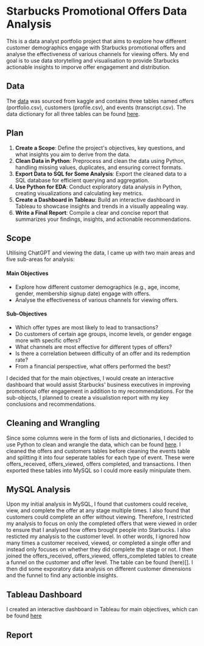 # Starbucks Promotional Offers Data Analysis
This is a data analyst portfolio project that aims to explore how different customer demographics engage with Starbucks promotional offers and analyse the effectiveness of various channels for viewing offers. My end goal is to use data storytelling and visualisation to provide Starbucks actionable insights to imporve offer engagement and distribution.

## Data
The [data](https://www.kaggle.com/datasets/ihormuliar/starbucks-customer-data) was sourced from kaggle and contains three tables named offers (portfolio.csv), customers (profile.csv), and events (transcript.csv). The data dictionary for all three tables can be found [here](https://github.com/rara-ch/starbucks_promotional_offers_analysis/blob/main/data/starbucks_data_dictionary.csv).

## Plan
1.	**Create a Scope**: Define the project's objectives, key questions, and what insights you aim to derive from the data.
2.	**Clean Data in Python**: Preprocess and clean the data using Python, handling missing values, duplicates, and ensuring correct formats.
3.  **Export Data to SQL for Some Analysis**: Export the cleaned data to a SQL database for efficient querying and aggregation.
4.  **Use Python for EDA**: Conduct exploratory data analysis in Python, creating visualizations and calculating key metrics.
5.  **Create a Dashboard in Tableau**: Build an interactive dashboard in Tableau to showcase insights and trends in a visually appealing way.
6.  **Write a Final Report**: Compile a clear and concise report that summarizes your findings, insights, and actionable recommendations.
   
## Scope
Utilising ChatGPT and viewing the data, I came up with two main areas and five sub-areas for analysis:
#### Main Objectives
- Explore how different customer demographics (e.g., age, income, gender, membership signup date) engage with offers.
- Analyse the effectiveness of various channels for viewing offers.
#### Sub-Objectives
-	Which offer types are most likely to lead to transactions?
-	Do customers of certain age groups, income levels, or gender engage more with specific offers?
-	What channels are most effective for different types of offers?
-	Is there a correlation between difficulty of an offer and its redemption rate?
-	From a financial perspective, what offers performed the best?

I decided that for the main objectives, I would create an interactive dashboard that would assist Starbucks' business executives in improving promotional offer engagement in addition to my recommendations. For the sub-objects, I planned to create a visualistion report with my key conclusions and recommendations.
## Cleaning and Wrangling
Since some columns were in the form of lists and dictionaries, I decided to use Python to clean and wrangle the data, which can be found [here](https://github.com/rara-ch/starbucks_promotional_offers_analysis/blob/main/starbucks_promotional_offers_analysis_cleaning.ipynb). I cleaned the offers and customers tables before cleaning the events table and splitting it into four seperate tables for each type of event. These were offers_received, offers_viewed, offers completed, and transactions. I then exported these tables into MySQL so I could more easily minipulate them.
## MySQL Analysis
Upon my initial analysis in MySQL, I found that customers could receive, view, and complete the offer at any stage multiple times. I also found that customers could complete an offer without viewing. Therefore, I restricted my analysis to focus on only the completed offers that were viewed in order to ensure that I analysed how offers brought people into Starbucks. I also resticted my analysis to the customer level. In other words, I ignored how many times a customer received, viewed, or completed a single offer and instead only focuses on whether they did complete the stage or not. I then joined the offers_received, offers_viewed, offers_completed tables to create a funnel on the customer and offer level. The table can be found (here)[]. I then did some exporatory data analysis on different customer dimensions and the funnel to find any actionble insights.
## Tableau Dashboard
I created an interactive dashboard in Tableau for main objectives, which can be found [here](https://public.tableau.com/views/StarbucksPromotionalOffersDashboard/Dashboard?:language=en-US&:sid=&:redirect=auth&:display_count=n&:origin=viz_share_link)
## Report
